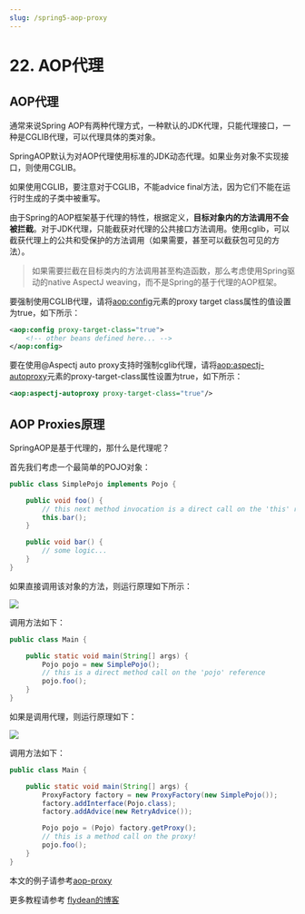 ```yaml
---
slug: /spring5-aop-proxy
---
```


# 22. AOP代理

## AOP代理

通常来说Spring AOP有两种代理方式，一种默认的JDK代理，只能代理接口，一种是CGLIB代理，可以代理具体的类对象。

SpringAOP默认为对AOP代理使用标准的JDK动态代理。如果业务对象不实现接口，则使用CGLIB。

如果使用CGLIB，要注意对于CGLIB，不能advice final方法，因为它们不能在运行时生成的子类中被重写。

由于Spring的AOP框架基于代理的特性，根据定义，**目标对象内的方法调用不会被拦截**。对于JDK代理，只能截获对代理的公共接口方法调用。使用cglib，可以截获代理上的公共和受保护的方法调用（如果需要，甚至可以截获包可见的方法）。

>如果需要拦截在目标类内的方法调用甚至构造函数，那么考虑使用Spring驱动的native AspectJ weaving，而不是Spring的基于代理的AOP框架。

要强制使用CGLIB代理，请将<aop:config>元素的proxy target class属性的值设置为true，如下所示：

~~~xml
<aop:config proxy-target-class="true">
    <!-- other beans defined here... -->
</aop:config>
~~~

要在使用@Aspectj auto proxy支持时强制cglib代理，请将<aop:aspectj-autoproxy>元素的proxy-target-class属性设置为true，如下所示：

~~~xml
<aop:aspectj-autoproxy proxy-target-class="true"/>
~~~

## AOP Proxies原理

SpringAOP是基于代理的，那什么是代理呢？

首先我们考虑一个最简单的POJO对象：

~~~java
public class SimplePojo implements Pojo {

    public void foo() {
        // this next method invocation is a direct call on the 'this' reference
        this.bar();
    }

    public void bar() {
        // some logic...
    }
}
~~~

如果直接调用该对象的方法，则运行原理如下所示：

![](https://docs.spring.io/spring/docs/5.1.8.RELEASE/spring-framework-reference/images/aop-proxy-plain-pojo-call.png)

调用方法如下：

~~~java
public class Main {

    public static void main(String[] args) {
        Pojo pojo = new SimplePojo();
        // this is a direct method call on the 'pojo' reference
        pojo.foo();
    }
}
~~~

如果是调用代理，则运行原理如下：

![](https://docs.spring.io/spring/docs/5.1.8.RELEASE/spring-framework-reference/images/aop-proxy-call.png)

调用方法如下：

~~~java
public class Main {

    public static void main(String[] args) {
        ProxyFactory factory = new ProxyFactory(new SimplePojo());
        factory.addInterface(Pojo.class);
        factory.addAdvice(new RetryAdvice());

        Pojo pojo = (Pojo) factory.getProxy();
        // this is a method call on the proxy!
        pojo.foo();
    }
}
~~~

本文的例子请参考[aop-proxy](https://github.com/ddean2009/spring5-core-workshop)


更多教程请参考 [flydean的博客](http://www.flydean.com/spring5-aop-proxy/)
